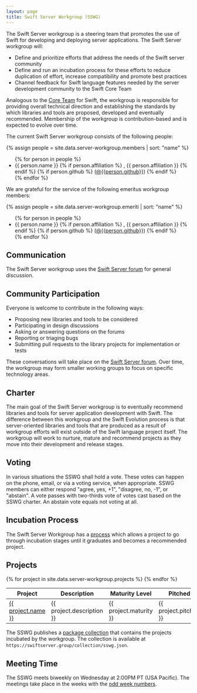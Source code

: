 ```yaml
---
layout: page
title: Swift Server Workgroup (SSWG)
---
```


The Swift Server workgroup is a steering team that promotes the use of Swift for developing and deploying server applications. The Swift Server workgroup will:

* Define and prioritize efforts that address the needs of the Swift server community
* Define and run an incubation process for these efforts to reduce duplication of effort, increase compatibility and promote best practices
* Channel feedback for Swift language features needed by the server development community to the Swift Core Team

Analogous to the [Core Team](/community#core-team) for Swift, the workgroup is responsible for providing overall technical direction and establishing the standards by which libraries and tools are proposed, developed and eventually recommended. Membership of the workgroup is contribution-based and is expected to evolve over time.

The current Swift Server workgroup consists of the following people:

{% assign people = site.data.server-workgroup.members | sort: "name" %}
<ul>
{% for person in people %}
<li> {{ person.name }}
{% if person.affiliation %}
  , {{ person.affiliation }}
{% endif %}
{% if person.github %}
  (<a href="https://github.com/{{person.github}}">@{{person.github}}</a>)
{% endif %}
</li>
{% endfor %}
</ul>

We are grateful for the service of the following emeritus workgroup members:

{% assign people = site.data.server-workgroup.emeriti | sort: "name" %}
<ul>
{% for person in people %}
<li> {{ person.name }}
{% if person.affiliation %}
  , {{ person.affiliation }}
{% endif %}
{% if person.github %}
  (<a href="https://github.com/{{person.github}}">@{{person.github}}</a>)
{% endif %}
</li>
{% endfor %}
</ul>

## Communication

The Swift Server workgroup uses the [Swift Server forum](https://forums.swift.org/c/server) for general discussion.

## Community Participation

Everyone is welcome to contribute in the following ways:

* Proposing new libraries and tools to be considered
* Participating in design discussions
* Asking or answering questions on the forums
* Reporting or triaging bugs
* Submitting pull requests to the library projects for implementation or tests

These conversations will take place on the [Swift Server forum](https://forums.swift.org/c/server). Over time, the workgroup may form smaller working groups to focus on specific technology areas.

## Charter

The main goal of the Swift Server workgroup is to eventually recommend libraries and tools for server application development with Swift. The difference between this workgroup and the Swift Evolution process is that server-oriented libraries and tools that are produced as a result of workgroup efforts will exist outside of the Swift language project itself. The workgroup will work to nurture, mature and recommend projects as they move into their development and release stages.

## Voting

In various situations the SSWG shall hold a vote. These votes can happen on the phone, email, or via a voting service, when appropriate. SSWG members can either respond "agree, yes, +1", "disagree, no, -1", or "abstain". A vote passes with two-thirds vote of votes cast based on the SSWG charter. An abstain vote equals not voting at all.

## Incubation Process

The Swift Server Workgroup has a [process](/sswg/incubation-process.html) which allows a project to go through incubation stages until it graduates and becomes a recommended project.

## Projects

<table>
  <thead>
    <tr>
      <th>Project</th>
      <th>Description</th>
      <th>Maturity Level</th>
      <th>Pitched</th>
      <th>Accepted</th>
    </tr>
  </thead>
  <tbody>
    {% for project in site.data.server-workgroup.projects %}
    <tr>
      <td><a href="{{ project.url }}">{{ project.name }}</a></td>
      <td>{{ project.description }}</td>
      <td>{{ project.maturity }}</td>
      <td>{{ project.pitched }}</td>
      <td>{{ project.accepted }}</td>
    </tr>
    {% endfor %}
  </tbody>
</table>

The SSWG publishes a [package collection](/blog/package-collections/) that contains the projects incubated by the workgroup. The collection is available at `https://swiftserver.group/collection/sswg.json`.

## Meeting Time

The SSWG meets biweekly on Wednesday at 2:00PM PT (USA Pacific). The meetings take place in the weeks with the [odd week numbers](http://www.whatweekisit.org).
